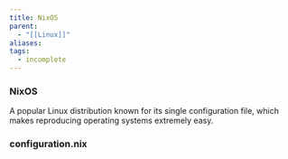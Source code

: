```yaml
---
title: NixOS
parent:
  - "[[Linux]]"
aliases: 
tags:
  - incomplete
---
```

### NixOS
A popular Linux distribution known for its single configuration file, which makes reproducing operating systems extremely easy.
### configuration.nix
